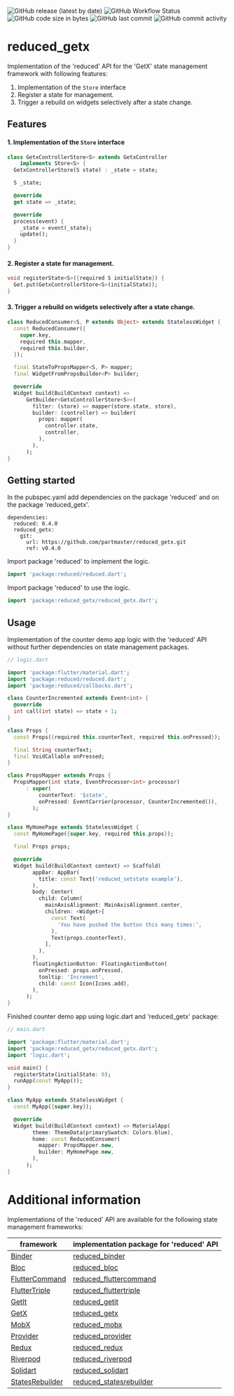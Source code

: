 ![GitHub release (latest by date)](https://img.shields.io/github/v/release/partmaster/reduced_getx)
![GitHub Workflow Status](https://img.shields.io/github/actions/workflow/status/partmaster/reduced_getx/dart.yml)
![GitHub code size in bytes](https://img.shields.io/github/languages/code-size/partmaster/reduced_getx)
![GitHub last commit](https://img.shields.io/github/last-commit/partmaster/reduced_getx)
![GitHub commit activity](https://img.shields.io/github/commit-activity/m/partmaster/reduced_getx)
# reduced_getx

Implementation of the 'reduced' API for the 'GetX' state management framework with following features:

1. Implementation of the ```Store``` interface 
2. Register a state for management.
3. Trigger a rebuild on widgets selectively after a state change.

## Features

#### 1. Implementation of the ```Store``` interface 

```dart
class GetxControllerStore<S> extends GetxController
    implements Store<S> {
  GetxControllerStore(S state) : _state = state;

  S _state;

  @override
  get state => _state;

  @override
  process(event) {
    _state = event(_state);
    update();
  }
}
```

#### 2. Register a state for management.

```dart
void registerState<S>({required S initialState}) {
  Get.put(GetxControllerStore<S>(initialState));
}
```

#### 3. Trigger a rebuild on widgets selectively after a state change.

```dart
class ReducedConsumer<S, P extends Object> extends StatelessWidget {
  const ReducedConsumer({
    super.key,
    required this.mapper,
    required this.builder,
  });

  final StateToPropsMapper<S, P> mapper;
  final WidgetFromPropsBuilder<P> builder;

  @override
  Widget build(BuildContext context) =>
      GetBuilder<GetxControllerStore<S>>(
        filter: (store) => mapper(store.state, store),
        builder: (controller) => builder(
          props: mapper(
            controller.state,
            controller,
          ),
        ),
      );
}
```

## Getting started

In the pubspec.yaml add dependencies on the package 'reduced' and on the package  'reduced_getx'.

```
dependencies:
  reduced: 0.4.0
  reduced_getx: 
    git:
      url: https://github.com/partmaster/reduced_getx.git
      ref: v0.4.0
```

Import package 'reduced' to implement the logic.

```dart
import 'package:reduced/reduced.dart';
```

Import package 'reduced' to use the logic.

```dart
import 'package:reduced_getx/reduced_getx.dart';
```

## Usage

Implementation of the counter demo app logic with the 'reduced' API without further dependencies on state management packages.

```dart
// logic.dart

import 'package:flutter/material.dart';
import 'package:reduced/reduced.dart';
import 'package:reduced/callbacks.dart';

class CounterIncremented extends Event<int> {
  @override
  int call(int state) => state + 1;
}

class Props {
  const Props({required this.counterText, required this.onPressed});

  final String counterText;
  final VoidCallable onPressed;
}

class PropsMapper extends Props {
  PropsMapper(int state, EventProcessor<int> processor)
      : super(
          counterText: '$state',
          onPressed: EventCarrier(processor, CounterIncremented()),
        );
}

class MyHomePage extends StatelessWidget {
  const MyHomePage({super.key, required this.props});

  final Props props;

  @override
  Widget build(BuildContext context) => Scaffold(
        appBar: AppBar(
          title: const Text('reduced_setstate example'),
        ),
        body: Center(
          child: Column(
            mainAxisAlignment: MainAxisAlignment.center,
            children: <Widget>[
              const Text(
                'You have pushed the button this many times:',
              ),
              Text(props.counterText),
            ],
          ),
        ),
        floatingActionButton: FloatingActionButton(
          onPressed: props.onPressed,
          tooltip: 'Increment',
          child: const Icon(Icons.add),
        ),
      );
}
```

Finished counter demo app using logic.dart and 'reduced_getx' package:

```dart
// main.dart

import 'package:flutter/material.dart';
import 'package:reduced_getx/reduced_getx.dart';
import 'logic.dart';

void main() {
  registerState(initialState: 0);
  runApp(const MyApp());
}

class MyApp extends StatelessWidget {
  const MyApp({super.key});

  @override
  Widget build(BuildContext context) => MaterialApp(
        theme: ThemeData(primarySwatch: Colors.blue),
        home: const ReducedConsumer(
          mapper: PropsMapper.new,
          builder: MyHomePage.new,
        ),
      );
}
```

# Additional information

Implementations of the 'reduced' API are available for the following state management frameworks:

|framework|implementation package for 'reduced' API|
|---|---|
|[Binder](https://pub.dev/packages/binder)|[reduced_binder](https://github.com/partmaster/reduced_binder)|
|[Bloc](https://bloclibrary.dev/#/)|[reduced_bloc](https://github.com/partmaster/reduced_bloc)|
|[FlutterCommand](https://pub.dev/packages/flutter_command)|[reduced_fluttercommand](https://github.com/partmaster/reduced_fluttercommand)|
|[FlutterTriple](https://pub.dev/packages/flutter_triple)|[reduced_fluttertriple](https://github.com/partmaster/reduced_fluttertriple)|
|[GetIt](https://pub.dev/packages/get_it)|[reduced_getit](https://github.com/partmaster/reduced_getit)|
|[GetX](https://pub.dev/packages/get)|[reduced_getx](https://github.com/partmaster/reduced_getx)|
|[MobX](https://pub.dev/packages/mobx)|[reduced_mobx](https://github.com/partmaster/reduced_mobx)|
|[Provider](https://pub.dev/packages/provider)|[reduced_provider](https://github.com/partmaster/reduced_provider)|
|[Redux](https://pub.dev/packages/redux)|[reduced_redux](https://github.com/partmaster/reduced_redux)|
|[Riverpod](https://riverpod.dev/)|[reduced_riverpod](https://github.com/partmaster/reduced_riverpod)|
|[Solidart](https://pub.dev/packages/solidart)|[reduced_solidart](https://github.com/partmaster/reduced_solidart)|
|[StatesRebuilder](https://pub.dev/packages/states_rebuilder)|[reduced_statesrebuilder](https://github.com/partmaster/reduced_statesrebuilder)|
